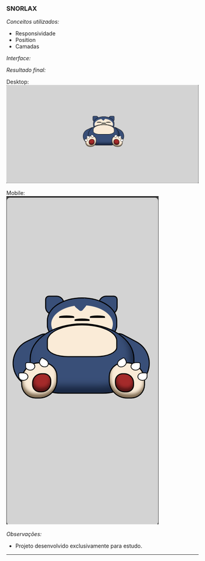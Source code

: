 ### SNORLAX

*Conceitos utilizados:*

- Responsividade
- Position
- Camadas

*Interface:*


*Resultado final:*

Desktop:
</br>
<img src="./Resultados/desktop.png" alt="desktop-image">

Mobile:
</br>
<img src="./Resultados/Mobile.png" alt="mobile-img">

*Observações:*

- Projeto desenvolvido exclusivamente para estudo.

---

